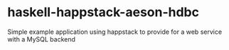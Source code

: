haskell-happstack-aeson-hdbc
============================

Simple example application using happstack to provide for a web service with a MySQL backend
